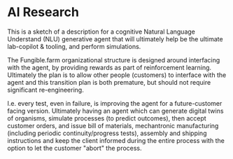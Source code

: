 # AI Research

This is a sketch of a description for a cognitive Natural Language Understand (NLU) generative agent that will ultimately help be the ultimate lab-copilot & tooling, and perform simulations. 

The Fungible.farm organizational structure is designed around interfacing with the agent, by providing rewards as part of reinforcement learning.  Ultimately the plan is to allow other people (customers) to interface with the agent and this transition plan is both premature, but should not require significant re-engineering.


I.e. every test, even in failure, is improving the agent for a future-customer facing version.  Ultimately having an agent which can generate digital twins of organisms, simulate processes (to predict outcomes), then accept customer orders, and issue bill of materials, mechantronic manufacturing (including periodic continuity/progress tests), assembly and shipping instructions and keep the client informed during the entire process with the option to let the customer "abort" the process.




